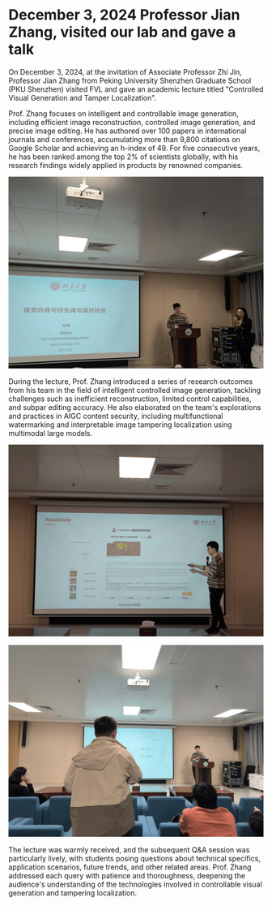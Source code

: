 # December 3, 2024 Professor Jian Zhang, visited our lab and gave a talk
On December 3, 2024, at the invitation of Associate Professor Zhi Jin, Professor Jian Zhang from Peking University Shenzhen Graduate School (PKU Shenzhen) visited FVL and gave an academic lecture titled "Controlled Visual Generation and Tamper Localization".

Prof. Zhang focuses on intelligent and controllable image generation, including efficient image reconstruction, controlled image generation, and precise image editing. He has authored over 100 papers in international journals and conferences, accumulating more than 9,800 citations on Google Scholar and achieving an h-index of 49. For five consecutive years, he has been ranked among the top 2% of scientists globally, with his research findings widely applied in products by renowned companies.

![photo](https://github.com/FVL2020/fvl.github.com/blob/master/news_photos/12.03%E5%BC%A0%E5%81%A5%E6%95%99%E6%8E%88%E8%AE%B2%E5%BA%A7%E6%96%B0%E9%97%BB%E7%A8%BF%EF%BC%88%E8%8B%B1%E6%96%87%EF%BC%89/%E5%9B%BE%E7%89%87%201.png)

During the lecture, Prof. Zhang introduced a series of research outcomes from his team in the field of intelligent controlled image generation, tackling challenges such as inefficient reconstruction, limited control capabilities, and subpar editing accuracy. He also elaborated on the team's explorations and practices in AIGC content security, including multifunctional watermarking and interpretable image tampering localization using multimodal large models.

![photo](https://github.com/FVL2020/fvl.github.com/blob/master/news_photos/12.03%E5%BC%A0%E5%81%A5%E6%95%99%E6%8E%88%E8%AE%B2%E5%BA%A7%E6%96%B0%E9%97%BB%E7%A8%BF%EF%BC%88%E8%8B%B1%E6%96%87%EF%BC%89/%E5%9B%BE%E7%89%87%202.png)

![photo](https://github.com/FVL2020/fvl.github.com/blob/master/news_photos/12.03%E5%BC%A0%E5%81%A5%E6%95%99%E6%8E%88%E8%AE%B2%E5%BA%A7%E6%96%B0%E9%97%BB%E7%A8%BF%EF%BC%88%E8%8B%B1%E6%96%87%EF%BC%89/%E5%9B%BE%E7%89%87%203.png)

The lecture was warmly received, and the subsequent Q&A session was particularly lively, with students posing questions about technical specifics, application scenarios, future trends, and other related areas. Prof. Zhang addressed each query with patience and thoroughness, deepening the audience's understanding of the technologies involved in controllable visual generation and tampering localization.
